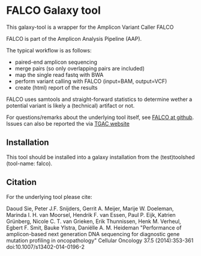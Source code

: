 FALCO Galaxy tool
====================

This galaxy-tool is a wrapper for the Amplicon Variant Caller FALCO

FALCO is part of the Amplicon Analysis Pipeline (AAP).

The typical workflow is as follows:
* paired-end amplicon sequencing
* merge pairs (so only overlapping pairs are included)
* map the single read fastq with BWA
* perform variant calling with FALCO (input=BAM, output=VCF)
* create (html) report of the results

FALCO uses samtools and straight-forward statistics to determine wether a
potential variant is likely a (technical) artifact or not.

For questions/remarks about the underlying tool itself, see [FALCO at github]. Issues can also be reported the via [TGAC website]

[Falco at github]: https://github.com/tgac-vumc/falco/
[TGAC website]: http://www.tgac.nl/

Installation
---------------------

This tool should be installed into a galaxy installation from the (test)toolshed (tool-name: falco).


Citation
---------------------

For the underlying tool please cite: 

Daoud Sie, Peter J.F. Snijders, Gerrit A. Meijer, Marije W. Doeleman, Marinda I. H. van Moorsel, Hendrik F. van Essen, Paul P. Eijk, Katrien Grünberg, Nicole C. T. van Grieken, Erik Thunnissen, Henk M. Verheul, Egbert F. Smit, Bauke Ylstra, Daniëlle A. M. Heideman "Performance of amplicon-based next generation DNA sequencing for diagnostic gene mutation profiling in oncopathology" Cellular Oncology 37.5 (2014):353-361 doi:10.1007/s13402-014-0196-2

